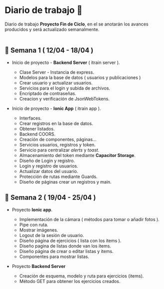# Diario de trabajo :notebook:

Diario de trabajo **Proyecto Fin de Ciclo**, en el se anotarán los avances producidos y será actualizado semanalmente.
<br>
<br>

## :calendar: Semana **1** ( 12/04 - 18/04 )

- Inicio de proyecto - **Backend Server** ( itrain server ).

  - Clase Server - Instancia de express.
  - Modelos para la base de datos ( usuarios y publicaciones )
  - Crear usuario y actualizar usuarios.
  - Servicios para el login y subida de archivos.
  - Encriptado de contraseñas.
  - Creacion y verificación de JsonWebTokens.

* Inicio de proyecto - **Ionic App** ( itrain app ).

  - Interfaces.
  - Crear registros en la base de datos.
  - Obtener listados.
  - Backend COORS.
  - Creación de componentes, páginas...
  - Servicios usuarios, registros y token.
  - Servicio para centralizar _alerts_ y _toast_.
  - Almacenamiento del token mediante **Capacitor Storage**.
  - Diseño de Login y registro.
  - Login y registro de usuarios.
  - Actualizar datos del usuario.
  - Protección de rutas mediante Guards.
  - Diseño de páginas crear un registros y main.

## :calendar: Semana **2** ( 19/04 - 25/04 )

- Proyecto **Ionic app**.

  - Implementación de la cámara ( métodos para tomar o añadir fotos ).
  - Pipe con ruta.
  - Mostrar imágenes.
  - Logout de la sesión de usuario.
  - Diseño página de ejercicios ( lista con los items ).
  - Diseño pagina de listas donde van los items.
  - Diseño página de crear o editar listas y items.
  - Componentes para mostrar listas.

- Proyecto **Backend Server**

  - Creación de esquema, modelo y ruta para ejercicios (items).
  - Método GET para obtener los ejercicios creados.
